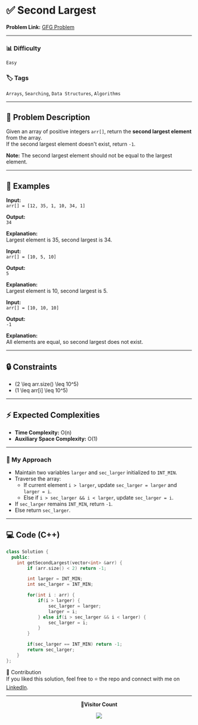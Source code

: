 # ✅ Second Largest

**Problem Link:** [GFG Problem](https://www.geeksforgeeks.org/problems/second-largest3735/0)

---

### 📊 Difficulty

`Easy`

### 🏷️ Tags

`Arrays`, `Searching`, `Data Structures`, `Algorithms`

---

## 📝 Problem Description

Given an array of positive integers `arr[]`, return the **second largest element** from the array.  
If the second largest element doesn't exist, return `-1`.

**Note:** The second largest element should not be equal to the largest element.

---

## 📌 Examples

**Input:**  
`arr[] = [12, 35, 1, 10, 34, 1]`

**Output:**  
`34`

**Explanation:**  
Largest element is 35, second largest is 34.

**Input:**  
`arr[] = [10, 5, 10]`

**Output:**  
`5`

**Explanation:**  
Largest element is 10, second largest is 5.

**Input:**  
`arr[] = [10, 10, 10]`

**Output:**  
`-1`

**Explanation:**  
All elements are equal, so second largest does not exist.

---

## 🔒 Constraints

- \(2 \leq arr.size() \leq 10^5\)
- \(1 \leq arr[i] \leq 10^5\)

---

## ⚡ Expected Complexities

- **Time Complexity:** O(n)
- **Auxiliary Space Complexity:** O(1)

---

### 🚀 My Approach

- Maintain two variables `larger` and `sec_larger` initialized to `INT_MIN`.
- Traverse the array:
  - If current element `i > larger`, update `sec_larger = larger` and `larger = i`.
  - Else if `i > sec_larger && i < larger`, update `sec_larger = i`.
- If `sec_larger` remains `INT_MIN`, return `-1`.
- Else return `sec_larger`.

---

## 💻 Code (C++)

```cpp
class Solution {
  public:
    int getSecondLargest(vector<int> &arr) {
        if (arr.size() < 2) return -1;

        int larger = INT_MIN;
        int sec_larger = INT_MIN;

        for(int i : arr) {
            if(i > larger) {
                sec_larger = larger;
                larger = i;
            } else if(i > sec_larger && i < larger) {
                sec_larger = i;
            }
        }

        if(sec_larger == INT_MIN) return -1;
        return sec_larger;
    }
};
```

🤝 Contribution  
If you liked this solution, feel free to ⭐ the repo and connect with me on [LinkedIn](https://www.linkedin.com/in/sarvesh-choudhary-7571a6126/).

---

<p align="center"> <b>📍Visitor Count</b> </p> <p align="center"> <img src="https://visitor-badge.laobi.icu/badge?page_id=sarveshguru.GFG-POTD" /> </p>
